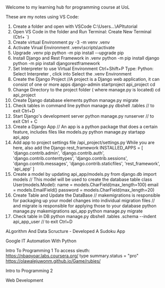 Welcome to my learning hub for programming course at UoL



These are my notes using VS Code:
1. Create a folder and open with VSCode
C:\Users\...\APItutorial
2. Open VS Code in the folder and Run Terminal: Create New Terminal (Ctrl+ `)
3. Create virtual Environment
py -3 -m venv .venv
4. Activate Virual Environment
.venv\scripts\activate
5. Upgrade .venv pip
python -m pip install --upgrade pip
6. Install Django and Rest Framework in .venv
python -m pip install django
python -m pip install djangorestframework
7. Set Interpreter to use Virtual Environment
Ctrl+Shift+P
Type: Python: Select Interpreter , click into
Select the .venv Environment
8. Create the Django Project
//A project is a Django web application, it can consist of one or more apps
django-admin startproject api_project
cd
9. Change Directory to the project folder ( where manage.py is located)
cd api_project
10. Create Django database elements
python manage.py migrate
11. Check tables in command line
python manage.py dbshell
.tables
// to exit Ctrl+D
12. Start Django's development server
python manage.py runserver
// to exit Ctrl + C
13. Create a Django App
// An app is a python package that does a certain feature, includes files like models.py
python manage.py startapp api_app
14. Add app to project settings file /api_project/settings.py
While you are here, also add the Django rest_framework
INSTALLED_APPS = [
    'django.contrib.admin',
    'django.contrib.auth',
    'django.contrib.contenttypes',
    'django.contrib.sessions',
    'django.contrib.messages',
    'django.contrib.staticfiles',
    'rest_framework',
    'api_app'
]
15. Create a model by updating api_app/models.py from django.db import models
// This model will be used to create the database table
class User(models.Model):
    name = models.CharField(max_length=100)
    email = models.EmailField()
    password = models.CharField(max_length=20)
16. Create Table and Update the DataBase
// makemigrations is responsible for packaging up your model changes into individual migration files
// and migrate is responsible for applying those to your database
python manage.py makemigrations api_app
python manage.py migrate
17. Check table in DB
python manage.py dbshell
.tables
.schema --indent api_app_user
// to exit Ctrl+D


ALgorithm And Data Scructure - Developed A Sudoku App

Google IT Automation With Python 

Intro To Programming 1
To access sleuth: https://nbaqyoar.labs.coursera.org/
type summary.status = "pro"
https://olawalejuwonm.github.io/Game/rubies/

Intro to Programming 2

Web Development